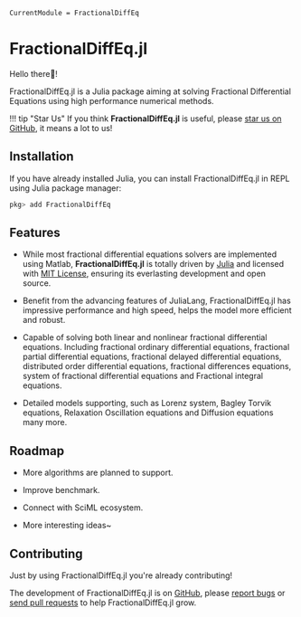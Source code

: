 ```@meta
CurrentModule = FractionalDiffEq
```

# FractionalDiffEq.jl

Hello there👋!

FractionalDiffEq.jl is a Julia package aiming at solving Fractional Differential Equations using high performance numerical methods.

!!! tip "Star Us"
	If you think **FractionalDiffEq.jl** is useful, please [star us on GitHub](httpd://github.com/SciFracX/FractionalDiffEq.jl), it means a lot to us!

## Installation

If you have already installed Julia, you can install FractionalDiffEq.jl in REPL using Julia package manager:

```julia
pkg> add FractionalDiffEq
```

## Features

* While most fractional differential equations solvers are implemented using Matlab, **FractionalDiffEq.jl** is totally driven by [Julia](https://julialang.org/) and licensed with [MIT License](https://en.wikipedia.org/wiki/MIT_License), ensuring its everlasting development and open source.

* Benefit from the advancing features of JuliaLang, FractionalDiffEq.jl has impressive performance and high speed, helps the model more efficient and robust.

* Capable of solving both linear and nonlinear fractional differential equations. Including fractional ordinary differential equations, fractional partial differential equations, fractional delayed differential equations, distributed order differential equations, fractional differences equations, system of fractional differential equations and Fractional integral equations.

* Detailed models supporting, such as Lorenz system, Bagley Torvik equations, Relaxation Oscillation equations and Diffusion equations many more.

## Roadmap

* More algorithms are planned to support.

* Improve benchmark.

* Connect with SciML ecosystem.

* More interesting ideas~

## Contributing

Just by using FractionalDiffEq.jl you're already contributing!

The development of FractionalDiffEq.jl is on [GitHub](https://github.com/SciFracX/FractionalDiffEq.jl), please [report bugs](https://github.com/SciFracX/FractionalDiffEq.jl/issues) or [send pull requests](https://github.com/SciFracX/FractionalDiffEq.jl/pulls) to help FractionalDiffEq.jl grow.